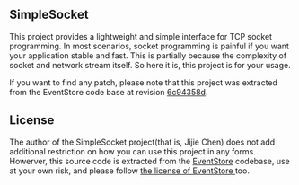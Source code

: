 SimpleSocket
--------

This project provides a lightweight and simple interface for TCP socket programming. In most scenarios, socket programming is painful if you want your application stable and fast. This is partially because the complexity of socket and network stream itself. 
So here it is, this project is for your usage.

If you want to find any patch, please note that this project was extracted from the EventStore code base at revision [6c94358d](https://github.com/EventStore/EventStore/tree/6c94358de88c733814a0f511648d91dfe7909768).


## License
The author of the SimpleSocket project(that is, Jijie Chen) does not add additional restriction on how you can use this project in any forms. 
Howerver, this source code is extracted from the [EventStore](https://github.com/EventStore/EventStore) codebase, use at your own risk, and please follow [the license of EventStore ](https://github.com/EventStore/EventStore/blob/release-v4.0.2/LICENSE.md) too. 

